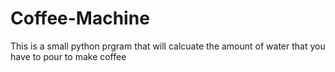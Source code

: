 # Coffee-Machine
This is a small python prgram that will calcuate the amount of water that you have to pour to make coffee
